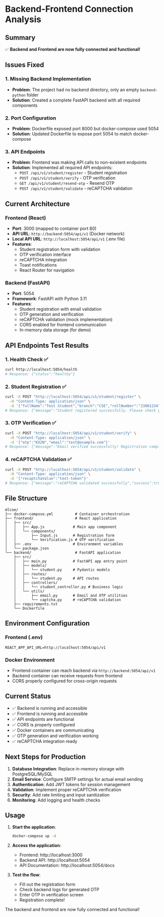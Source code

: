 # Backend-Frontend Connection Analysis

## Summary
✅ **Backend and Frontend are now fully connected and functional!**

## Issues Fixed

### 1. Missing Backend Implementation
- **Problem**: The project had no backend directory, only an empty `backend-python` folder
- **Solution**: Created a complete FastAPI backend with all required components

### 2. Port Configuration
- **Problem**: Dockerfile exposed port 8000 but docker-compose used 5054
- **Solution**: Updated Dockerfile to expose port 5054 to match docker-compose

### 3. API Endpoints
- **Problem**: Frontend was making API calls to non-existent endpoints
- **Solution**: Implemented all required API endpoints:
  - `POST /api/v1/student/register` - Student registration
  - `POST /api/v1/student/verify` - OTP verification
  - `GET /api/v1/student/resend-otp` - Resend OTP
  - `POST /api/v1/student/validate` - reCAPTCHA validation

## Current Architecture

### Frontend (React)
- **Port**: 3000 (mapped to container port 80)
- **API URL**: `http://backend:5054/api/v1` (Docker network)
- **Local API URL**: `http://localhost:5054/api/v1` (.env file)
- **Features**:
  - Student registration form with validation
  - OTP verification interface
  - reCAPTCHA integration
  - Toast notifications
  - React Router for navigation

### Backend (FastAPI)
- **Port**: 5054
- **Framework**: FastAPI with Python 3.11
- **Features**:
  - Student registration with email validation
  - OTP generation and verification
  - reCAPTCHA validation (mock implementation)
  - CORS enabled for frontend communication
  - In-memory data storage (for demo)

## API Endpoints Test Results

### 1. Health Check ✅
```bash
curl http://localhost:5054/health
# Response: {"status":"healthy"}
```

### 2. Student Registration ✅
```bash
curl -X POST "http://localhost:5054/api/v1/student/register" \
  -H "Content-Type: application/json" \
  -d '{"fullName":"Test Student","branch":"CSE","rollNumber":"23001234","gender":"male","scholar":"day","studentNumber":"230123","studentEmail":"test@example.com","mobileNumber":"9876543210","domain":"Machine Learning"}'
# Response: {"message":"Student registered successfully. Please check your email for verification code.","student_id":1,"success":true}
```

### 3. OTP Verification ✅
```bash
curl -X POST "http://localhost:5054/api/v1/student/verify" \
  -H "Content-Type: application/json" \
  -d '{"otp":"KX2N","email":"test@example.com"}'
# Response: {"message":"Email verified successfully! Registration completed.","success":true}
```

### 4. reCAPTCHA Validation ✅
```bash
curl -X POST "http://localhost:5054/api/v1/student/validate" \
  -H "Content-Type: application/json" \
  -d '{"recaptchaValue":"test-token"}'
# Response: {"message":"reCAPTCHA validated successfully","success":true}
```

## File Structure

```
mlcoe/
├── docker-compose.yml          # Container orchestration
├── frontend/                   # React application
│   ├── src/
│   │   ├── App.js             # Main app component
│   │   └── components/
│   │       ├── Input.js       # Registration form
│   │       └── Verification.js # OTP verification
│   ├── .env                   # Environment variables
│   └── package.json
└── backend/                    # FastAPI application
    ├── src/
    │   ├── main.py            # FastAPI app entry point
    │   ├── models/
    │   │   └── student.py     # Pydantic models
    │   ├── routes/
    │   │   └── student.py     # API routes
    │   ├── controllers/
    │   │   └── student_controller.py # Business logic
    │   └── utils/
    │       ├── email.py       # Email and OTP utilities
    │       └── captcha.py     # reCAPTCHA validation
    ├── requirements.txt
    └── Dockerfile
```

## Environment Configuration

### Frontend (.env)
```
REACT_APP_API_URL=http://localhost:5054/api/v1
```

### Docker Environment
- Frontend container can reach backend via `http://backend:5054/api/v1`
- Backend container can receive requests from frontend
- CORS properly configured for cross-origin requests

## Current Status
- ✅ Backend is running and accessible
- ✅ Frontend is running and accessible
- ✅ API endpoints are functional
- ✅ CORS is properly configured
- ✅ Docker containers are communicating
- ✅ OTP generation and verification working
- ✅ reCAPTCHA integration ready

## Next Steps for Production

1. **Database Integration**: Replace in-memory storage with PostgreSQL/MySQL
2. **Email Service**: Configure SMTP settings for actual email sending
3. **Authentication**: Add JWT tokens for session management
4. **Validation**: Implement proper reCAPTCHA verification
5. **Security**: Add rate limiting and input sanitization
6. **Monitoring**: Add logging and health checks

## Usage

1. **Start the application**:
   ```bash
   docker-compose up -d
   ```

2. **Access the application**:
   - Frontend: http://localhost:3000
   - Backend API: http://localhost:5054
   - API Documentation: http://localhost:5054/docs

3. **Test the flow**:
   - Fill out the registration form
   - Check backend logs for generated OTP
   - Enter OTP in verification screen
   - Registration complete!

The backend and frontend are now fully connected and functional!
